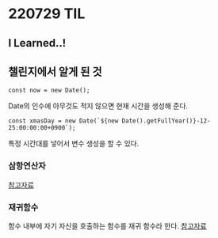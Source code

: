 # 220729 TIL

## I Learned..!

### 

## 챌린지에서 알게 된 것

    const now = new Date();

Date의 인수에 아무것도 적지 않으면 현재 시간을 생성해 준다.

    const xmasDay = new Date(`${new Date().getFullYear()}-12-25:00:00:00+0900`);

특정 시간대를 넣어서 변수 생성을 할 수 있다.

### 삼항연산자

[참고자료](https://developer.mozilla.org/ko/docs/Web/JavaScript/Reference/Operators/Conditional_Operator)

### 재귀함수

함수 내부에 자기 자신을 호출하는 함수를 재귀 함수라 한다.
[참고자료](https://developer.mozilla.org/en-US/docs/Glossary/Recursion)
